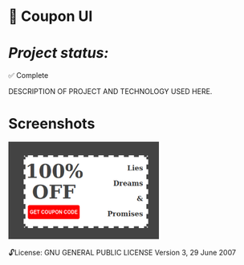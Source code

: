 
:ticket: Coupon UI
==============
***Project status:***
==============
:white_check_mark: Complete 
<!-- - [ ] Pending       :hourglass:
<!-- - [ ] Incomplete     :x: -->

DESCRIPTION OF PROJECT AND TECHNOLOGY USED HERE.

Screenshots
===========

<img src="https://github.com/moseleygj/WebPages/blob/master/180DaysOfCode/Day3-Coupon/screenshot.png" alt="screenshot2" width="300px"/>




 :unlock:License:
GNU GENERAL PUBLIC LICENSE Version 3, 29 June 2007


